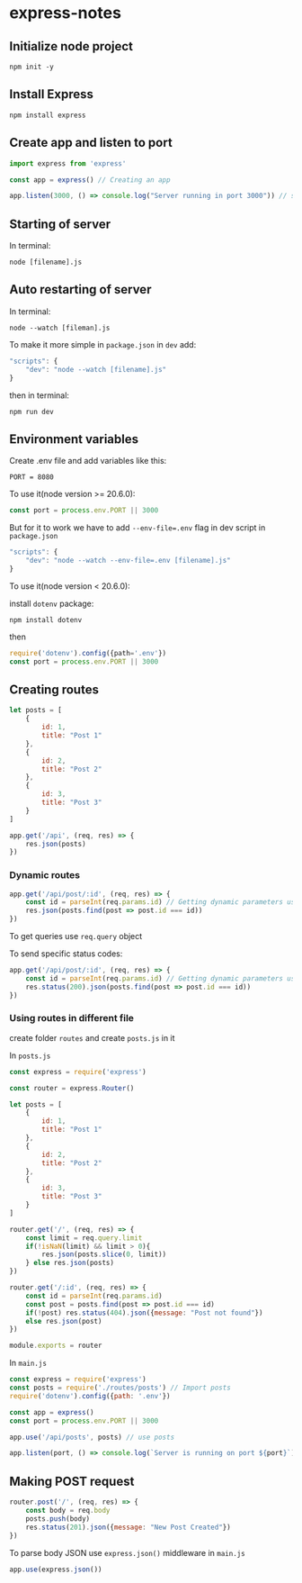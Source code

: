 # express-notes

## Initialize node project
```
npm init -y
```

## Install Express
```
npm install express
```

## Create app and listen to port
```js
import express from 'express'

const app = express() // Creating an app

app.listen(3000, () => console.log("Server running in port 3000")) // starting server at port: 3000
```

## Starting of server

In terminal:

```
node [filename].js
```

## Auto restarting of server

In terminal:

```
node --watch [fileman].js
```
To make it more simple in `package.json` in `dev` add:
```js
"scripts": {
    "dev": "node --watch [filename].js"
}
```

then in terminal:

```
npm run dev
```

## Environment variables
Create .env file and add variables like this:
```
PORT = 8080
```
To use it(node version >= 20.6.0):
```js
const port = process.env.PORT || 3000
```
But for it to work we have to add `--env-file=.env` flag in dev script in `package.json`
```js
"scripts": {
    "dev": "node --watch --env-file=.env [filename].js"
}
```
To use it(node version < 20.6.0):

install `dotenv` package:
```
npm install dotenv
```
then

```js
require('dotenv').config({path='.env'})
const port = process.env.PORT || 3000
```

## Creating routes

```js
let posts = [
    {
        id: 1,
        title: "Post 1"
    },
    {
        id: 2,
        title: "Post 2"
    },
    {
        id: 3,
        title: "Post 3"
    }
]

app.get('/api', (req, res) => {
    res.json(posts)
})
```

### Dynamic routes

```js
app.get('/api/post/:id', (req, res) => {
    const id = parseInt(req.params.id) // Getting dynamic parameters using req.params objects
    res.json(posts.find(post => post.id === id))
})
```

To get queries use `req.query` object

To send specific status codes:

```js
app.get('/api/post/:id', (req, res) => {
    const id = parseInt(req.params.id) // Getting dynamic parameters using req.params objects
    res.status(200).json(posts.find(post => post.id === id))
})
```

### Using routes in different file

create folder `routes` and create `posts.js` in it

In `posts.js`

```js
const express = require('express')

const router = express.Router()

let posts = [
    {
        id: 1,
        title: "Post 1"
    },
    {
        id: 2,
        title: "Post 2"
    },
    {
        id: 3,
        title: "Post 3"
    }
]

router.get('/', (req, res) => {
    const limit = req.query.limit
    if(!isNaN(limit) && limit > 0){
        res.json(posts.slice(0, limit))
    } else res.json(posts)
})

router.get('/:id', (req, res) => {
    const id = parseInt(req.params.id)
    const post = posts.find(post => post.id === id)
    if(!post) res.status(404).json({message: "Post not found"})
    else res.json(post)
})

module.exports = router
```

In `main.js`

```js
const express = require('express')
const posts = require('./routes/posts') // Import posts
require('dotenv').config({path: '.env'})

const app = express()
const port = process.env.PORT || 3000

app.use('/api/posts', posts) // use posts

app.listen(port, () => console.log(`Server is running on port ${port}`))
```

## Making POST request

```js
router.post('/', (req, res) => {
    const body = req.body
    posts.push(body)
    res.status(201).json({message: "New Post Created"})
})
```

To parse body JSON use `express.json()` middleware in `main.js`

```js
app.use(express.json())
```
